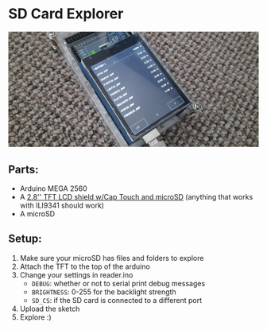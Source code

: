 # SD Card Explorer

![A dark photograph showcasing the explorer in the root folder of my microSD](./memorabilia/banner_daylight_trimmed.jpg)
<br/>

## Parts:
* Arduino MEGA 2560
* A [2.8'' TFT LCD shield w/Cap Touch and microSD](https://www.adafruit.com/product/1947)
(anything that works with ILI9341 should work)
* A microSD

## Setup:
1. Make sure your microSD has files and folders to explore
1. Attach the TFT to the top of the arduino
1. Change your settings in reader.ino
    * `DEBUG`: whether or not to serial print debug messages
    * `BRIGHTNESS`: 0-255 for the backlight strength
    * `SD_CS`: if the SD card is connected to a different port
1. Upload the sketch
1. Explore :)
